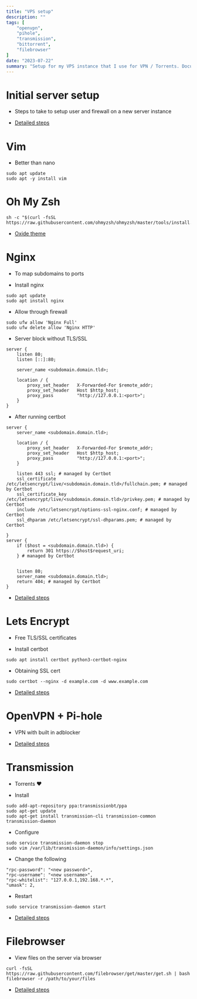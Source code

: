 ```yaml
---
title: "VPS setup"
description: ""
tags: [
    "openvpn",
    "pihole",
    "transmission",
    "bittorrent",
    "filebrowser"
]
date: "2023-07-22"
summary: "Setup for my VPS instance that I use for VPN / Torrents. Documenting it so that I can re-setup if it gets wrecked."
---
```


# Initial server setup

- Steps to take to setup user and firewall on a new server instance

- [Detailed steps](https://www.digitalocean.com/community/tutorials/initial-server-setup-with-ubuntu-22-04)

# Vim

- Better than nano

```
sudo apt update
sudo apt -y install vim
```

# Oh My Zsh

```
sh -c "$(curl -fsSL https://raw.githubusercontent.com/ohmyzsh/ohmyzsh/master/tools/install.sh)"
```

- [Oxide theme](https://github.com/ohmyzsh/ohmyzsh/wiki/External-themes#oxide)

# Nginx

- To map subdomains to ports

- Install nginx

```
sudo apt update
sudo apt install nginx
```

- Allow through firewall

```
sudo ufw allow 'Nginx Full'
sudo ufw delete allow 'Nginx HTTP'
```

-  Server block without TLS/SSL

```
server {
    listen 80;
    listen [::]:80;

    server_name <subdomain.domain.tld>;

    location / {
        proxy_set_header   X-Forwarded-For $remote_addr;
        proxy_set_header   Host $http_host;
        proxy_pass         "http://127.0.0.1:<port>";
    }
}
```

- After running certbot

```
server {
    server_name <subdomain.domain.tld>;

    location / {
        proxy_set_header   X-Forwarded-For $remote_addr;
        proxy_set_header   Host $http_host;
        proxy_pass         "http://127.0.0.1:<port>";
    }

    listen 443 ssl; # managed by Certbot
    ssl_certificate /etc/letsencrypt/live/<subdomain.domain.tld>/fullchain.pem; # managed by Certbot
    ssl_certificate_key /etc/letsencrypt/live/<subdomain.domain.tld>/privkey.pem; # managed by Certbot
    include /etc/letsencrypt/options-ssl-nginx.conf; # managed by Certbot
    ssl_dhparam /etc/letsencrypt/ssl-dhparams.pem; # managed by Certbot

}
server {
    if ($host = <subdomain.domain.tld>) {
        return 301 https://$host$request_uri;
    } # managed by Certbot


    listen 80;
    server_name <subdomain.domain.tld>;
    return 404; # managed by Certbot
}
```

- [Detailed steps](https://www.digitalocean.com/community/tutorials/how-to-install-nginx-on-ubuntu-22-04)

# Lets Encrypt

- Free TLS/SSL certificates

- Install certbot

```
sudo apt install certbot python3-certbot-nginx
```

- Obtaining SSL cert

```
sudo certbot --nginx -d example.com -d www.example.com
```

- [Detailed steps](https://www.digitalocean.com/community/tutorials/how-to-secure-nginx-with-let-s-encrypt-on-ubuntu-20-04)

# OpenVPN + Pi-hole

- VPN with built in adblocker

- [Detailed steps](https://docs.pi-hole.net/guides/vpn/openvpn/installation/)

# Transmission

- Torrents ♥

- Install

```
sudo add-apt-repository ppa:transmissionbt/ppa
sudo apt-get update
sudo apt-get install transmission-cli transmission-common transmission-daemon
```

- Configure

```
sudo service transmission-daemon stop
sudo vim /var/lib/transmission-daemon/info/settings.json
```

- Change the following

```
"rpc-password": "<new password>",
"rpc-username": "<new username>",
"rpc-whitelist": "127.0.0.1,192.168.*.*",
"umask": 2,
```

- Restart

```
sudo service transmission-daemon start
```

- [Detailed steps](https://help.ubuntu.com/community/TransmissionHowTo)

# Filebrowser

- View files on the server via browser

```
curl -fsSL https://raw.githubusercontent.com/filebrowser/get/master/get.sh | bash
filebrowser -r /path/to/your/files
```

- [Detailed steps](https://filebrowser.org/installation)
